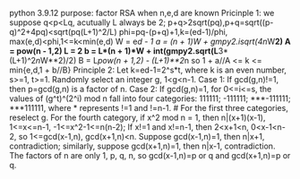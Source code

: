 python 3.9.12
purpose: factor RSA when n,e,d are known
Pricinple 1: we suppose q<p<Lq, acutually L always be 2;
             p+q>2sqrt(pq),p+q=sqrt((p-q)^2+4pq)<sqrt(pq(L+1)^2/L)
             phi=pq-(p+q)+1,k=(ed-1)/phi,  
             max(e,d)<phi,1<=k<min(e,d)
             W = e*d - 1
             a = (n + 1)*W + gmpy2.isqrt(4*n*W**2)
             A = pow(n - 1,2)
             L = 2
             b = L*(n + 1)*W + int(gmpy2.sqrt(L**3*(L+1)^2*n*W**2)/2)
             B = L*pow(n + 1,2) - (L+1)**2*n
             so 1 + a//A <= k <= min{e,d,1 + b//B}
Principle 2: Let k=ed-1=2^s*t, where k is an even number, s>=1, t>=1. Randomly select an integer g, 1<g<n-1.
             Case 1: If gcd(g,n)!=1, then p=gcd(g,n) is a factor of n.
             Case 2: If gcd(g,n)=1, for 0<=i<=s, the values of (g^t)^(2^i) mod n fall into four categories:
             111111; -111111; ***-111111; ***111111, where * represents !=1 and !=n-1.
             # For the first three categories, reselect g.
             For the fourth category, if x^2 mod n = 1, then n|(x+1)(x-1), 1<=x<=n-1, -1<=x^2-1<=n(n-2);
             If x!=1 and x!=n-1, then 2<x+1<n, 0<x-1<n-2, so 1<=gcd(x-1,n), gcd(x+1,n)<n.
             Suppose gcd(x-1,n)=1, then n|x+1, contradiction; similarly, suppose gcd(x+1,n)=1, then n|x-1, contradiction.
             The factors of n are only 1, p, q, n, so gcd(x-1,n)=p or q and gcd(x+1,n)=p or q.
